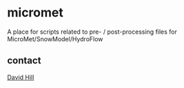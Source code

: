 # micromet
A place for scripts related to pre- / post-processing files for MicroMet/SnowModel/HydroFlow

## contact 

[David Hill](mailto:dfh@oregonstate.edu)